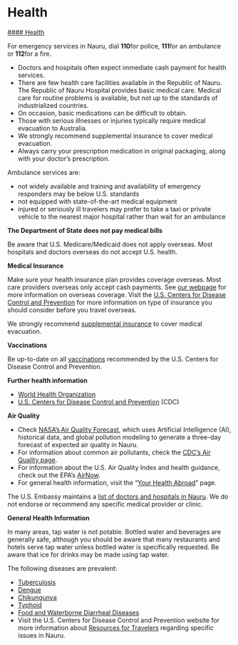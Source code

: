 # Health

[#### Health](javascript:void(0); "Health")

For emergency services in Nauru, dial **110**for police, **111**for an ambulance or **112**for a fire.

* Doctors and hospitals often expect immediate cash payment for health services.
* There are few health care facilities available in the Republic of Nauru. The Republic of Nauru Hospital provides basic medical care. Medical care for routine problems is available, but not up to the standards of industrialized countries.
* On occasion, basic medications can be difficult to obtain.
* Those with serious illnesses or injuries typically require medical evacuation to Australia.
* We strongly recommend supplemental insurance to cover medical evacuation.
* Always carry your prescription medication in original packaging, along with your doctor’s prescription.

Ambulance services are:

* not widely available and training and availability of emergency responders may be below U.S. standards
* not equipped with state-of-the-art medical equipment
* injured or seriously ill travelers may prefer to take a taxi or private vehicle to the nearest major hospital rather than wait for an ambulance

**The Department of State does not pay medical bills**

Be aware that U.S. Medicare/Medicaid does not apply overseas. Most hospitals and doctors overseas do not accept U.S. health.

**Medical Insurance**

Make sure your health insurance plan provides coverage overseas. Most care providers overseas only accept cash payments. See [our webpage](https://travel.state.gov/content/travel/en/international-travel/before-you-go/your-health-abroad/Insurance_Coverage_Overseas.html) for more information on overseas coverage. Visit the [U.S. Centers for Disease Control and Prevention](https://travel.state.gov/content/travel/en/international-travel/International-Travel-Country-Information-Pages/Nauru.html#ExternalPopup) for more information on type of insurance you should consider before you travel overseas.

We strongly recommend [supplemental insurance](https://travel.state.gov/content/travel/en/international-travel/before-you-go/your-health-abroad/Insurance_Coverage_Overseas.html) to cover medical evacuation.

**Vaccinations**

Be up-to-date on all [vaccinations](https://travel.state.gov/content/travel/en/international-travel/International-Travel-Country-Information-Pages/Nauru.html#ExternalPopup) recommended by the U.S. Centers for Disease Control and Prevention.

**Further health information**

* [World Health Organization](https://travel.state.gov/content/travel/en/international-travel/International-Travel-Country-Information-Pages/Nauru.html#ExternalPopup)
* [U.S. Centers for Disease Control and Prevention](https://travel.state.gov/content/travel/en/international-travel/International-Travel-Country-Information-Pages/Nauru.html#ExternalPopup) (CDC)

**Air Quality**

* Check [NASA’s Air Quality Forecast](https://aeronet.gsfc.nasa.gov/new_web/aqforecast), which uses Artificial Intelligence (AI), historical data, and global pollution modeling to generate a three-day forecast of expected air quality in Nauru.
* For information about common air pollutants, check the [CDC’s Air Quality page](https://www.cdc.gov/air-quality/pollutants/).
* For information about the U.S. Air Quality Index and health guidance, check out the EPA’s [AirNow](https://www.airnow.gov/aqi/aqi-basics/).
* For general health information, visit the “[Your Health Abroad](https://travel.state.gov/content/travel/en/international-travel/before-you-go/your-health-abroad.html)” page.

The U.S. Embassy maintains a [list of doctors and hospitals in Nauru](https://fj.usembassy.gov/medical-assistance/). We do not endorse or recommend any specific medical provider or clinic.

**General Health Information**

In many areas, tap water is not potable. Bottled water and beverages are generally safe, although you should be aware that many restaurants and hotels serve tap water unless bottled water is specifically requested. Be aware that ice for drinks may be made using tap water.

The following diseases are prevalent:

* [Tuberculosis](https://wwwnc.cdc.gov/travel/destinations/traveler/none/nauru#non-vaccine-preventable-diseases)
* [Dengue](https://wwwnc.cdc.gov/travel/destinations/traveler/none/nauru#non-vaccine-preventable-diseases)
* [Chikungunya](https://wwwnc.cdc.gov/travel/destinations/traveler/none/nauru#non-vaccine-preventable-diseases)
* [Typhoid](https://wwwnc.cdc.gov/travel/destinations/traveler/none/nauru#non-vaccine-preventable-diseases)
* [Food and Waterborne Diarrheal Diseases](https://wwwnc.cdc.gov/travel/destinations/traveler/none/nauru#non-vaccine-preventable-diseases)
* Visit the U.S. Centers for Disease Control and Prevention website for more information about [Resources for Travelers](https://travel.state.gov/content/travel/en/international-travel/International-Travel-Country-Information-Pages/Nauru.html#ExternalPopup) regarding specific issues in Nauru.